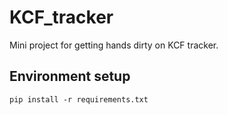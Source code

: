 # KCF_tracker

Mini project for getting hands dirty on KCF tracker.

## Environment setup
```
pip install -r requirements.txt
```

